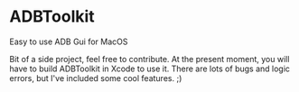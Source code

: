 # ADBToolkit
Easy to use ADB Gui for MacOS

Bit of a side project, feel free to contribute. At the present moment, you will have to build ADBToolkit in Xcode to use it. There are lots of bugs and logic errors, but I've included some cool features. ;)
